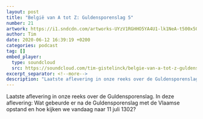 ```yaml
---
layout: post
title: "België van A tot Z: Guldensporenslag 5"
number: 21
artwork: https://i1.sndcdn.com/artworks-UYzV1RGHHO5YA4U1-lk1NeA-t500x500.jpg
author: Tim
date: 2020-06-12 16:39:19 +0200
categories: podcast
tag: []
embed_player:
  type: soundcloud
  src: https://soundcloud.com/tim-gistelinck/belgie-van-a-tot-z-guldensporenslag-5
excerpt_separator: <!--more-->
description: "Laatste aflevering in onze reeks over de Guldensporenslag."
---
```

Laatste aflevering in onze reeks over de Guldensporenslag. In deze aflevering: Wat gebeurde er na de Guldensporenslag met de Vlaamse opstand en hoe kijken we vandaag naar 11 juli 1302?